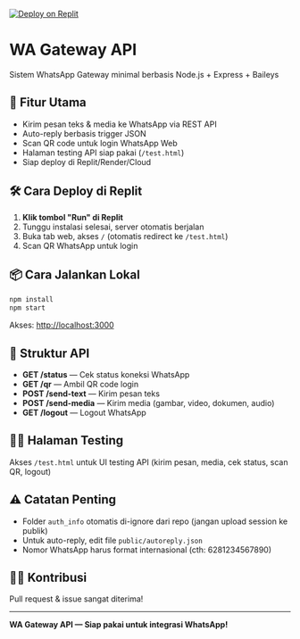 [![Deploy on Replit](https://replit.com/badge/github/asifdzaki93/wa-minimal)](https://replit.com/github/asifdzaki93/wa-minimal)

# WA Gateway API

Sistem WhatsApp Gateway minimal berbasis Node.js + Express + Baileys

## 🚀 Fitur Utama
- Kirim pesan teks & media ke WhatsApp via REST API
- Auto-reply berbasis trigger JSON
- Scan QR code untuk login WhatsApp Web
- Halaman testing API siap pakai (`/test.html`)
- Siap deploy di Replit/Render/Cloud

## 🛠️ Cara Deploy di Replit
1. **Klik tombol "Run" di Replit**
2. Tunggu instalasi selesai, server otomatis berjalan
3. Buka tab web, akses `/` (otomatis redirect ke `/test.html`)
4. Scan QR WhatsApp untuk login

## 📦 Cara Jalankan Lokal
```bash
npm install
npm start
```
Akses: [http://localhost:3000](http://localhost:3000)

## 🔑 Struktur API
- **GET /status** — Cek status koneksi WhatsApp
- **GET /qr** — Ambil QR code login
- **POST /send-text** — Kirim pesan teks
- **POST /send-media** — Kirim media (gambar, video, dokumen, audio)
- **GET /logout** — Logout WhatsApp

## 🧑‍💻 Halaman Testing
Akses `/test.html` untuk UI testing API (kirim pesan, media, cek status, scan QR, logout)

## ⚠️ Catatan Penting
- Folder `auth_info` otomatis di-ignore dari repo (jangan upload session ke publik)
- Untuk auto-reply, edit file `public/autoreply.json`
- Nomor WhatsApp harus format internasional (cth: 6281234567890)

## 👨‍💻 Kontribusi
Pull request & issue sangat diterima!

---

**WA Gateway API — Siap pakai untuk integrasi WhatsApp!**

